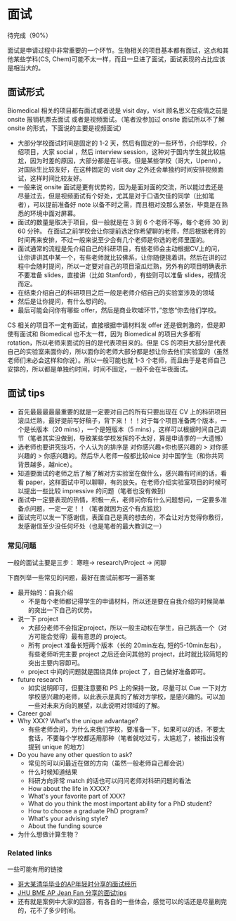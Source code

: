 # 面试
待完成（90%）

面试是申请过程中非常重要的一个环节。生物相关的项目基本都有面试，这点和其他某些学科(CS, Chem)可能不太一样，而且一旦进了面试，面试表现的占比应该是相当大的。

## 面试形式

Biomedical 相关的项目都有面试或者说是 visit day，visit 顾名思义在疫情之前是 onsite 报销机票去面试 或者是视频面试。（笔者没参加过 onsite 面试所以不了解 onsite 的形式，下面说的主要是视频面试）

* 大部分学校面试时间是固定的 1-2 天，然后有固定的一些环节，介绍学校，介绍项目，大家 social ，然后 interview session，这种对于国内学生就比较尴尬，因为时差的原因，大部分都是在半夜。但是某些学校（哥大，Upenn），对国际生比较友好，在这种固定的 visit day 之外还会单独约时间安排视频面试，这样时间比较友好。
* 一般来说 onsite 面试是更有优势的，因为是面对面的交流，所以能过去还是尽量过去，但是视频面试有个好处，尤其是对于口语欠佳的同学（比如笔者），可以提前准备好 note 以备不时之需，而且相对没那么紧张，毕竟是在熟悉的环境中面对屏幕。
* 面试的数量是取决于项目，但一般就是在 3 到 6 个老师不等，每个老师 30 到 60 分钟。 在面试之前学校会让你提前选定你希望聊的老师，然后根据老师的时间再来安排，不过一般来说至少会有几个老师是你选的老师里面的。
* 面试通常的流程是先介绍自己的科研项目，有些老师会主动根据CV上的问，让你讲讲其中某一个，有些老师就比较佛系，让你随便挑着讲。然后在讲的过程中会随时提问，所以一定要对自己的项目滚瓜烂熟，另外有的项目明确表示不要准备 slides，直接讲（比如 Stanford），有些则可以准备 slides，视情况而定。
* 在结束介绍自己的科研项目之后一般是老师介绍自己的实验室涉及的领域
* 然后是让你提问，有什么想问的。
* 最后可能会问你有哪些 offer，然后是商业吹嘘环节，”忽悠“你去他们学校。



CS 相关的项目不一定有面试，直接根据申请材料发 offer 还是很刺激的，但是即使有面试和 Biomedical 也不太一样，因为 Biomedical 的项目大多都有 rotation，所以老师来面试的目的是代表项目来的。但是 CS 的项目大部分是代表自己的实验室来面你的，所以面你的老师大部分都是想让你去他们实验室的（虽然老师们未必会这样和你说）。所以一般可能也就 1-3 个老师，而且由于是老师自己安排的，所以都是单独约时间，时间不固定，一般不会在半夜面试。

## 面试 tips

* 首先最最最最最重要的就是一定要对自己的所有只要出现在 CV 上的科研项目滚瓜烂熟，最好提前写好稿子，背下来！！！对于每个项目准备两个版本，一个是长版本（20 mins），一个是短版本（5 mins），这样可以根据时间自己调节（笔者其实没做到，导致某些学校发挥的不太好，算是申请季的一大遗憾）
* 选老师也要讲究技巧，个人认为的排序是 对你感兴趣+你也感兴趣的 > 对你感兴趣的 > 你感兴趣的。然后华人老师一般都比较nice 对中国学生（和你共同背景越多，越nice）。
* 知道要面试的老师之后了解了解对方实验室在做什么，感兴趣有时间的话，看看 paper，这样面试中可以聊聊，有的放矢。在老师介绍实验室项目的时候可以提出一些比较 impressive 的问题（笔者也没有做到）
* 面试中一定要表现的热情，积极一点，老师问你有什么问题想问，一定要多准备点问题，一定一定！！（笔者就因为这个有点尴尬）
* 面试完可以发一下感谢信，表面自己是真的想去的，不会让对方觉得你敷衍，发感谢信至少没任何坏处（也是笔者的最大教训之一）

### 常见问题

一般的面试主要是三步： 寒暄-> research/Project -> 闲聊

下面列举一些常见的问题，最好在面试前都写一遍答案
* 最开始的：自我介绍
  * 不是每个老师都记得学生的申请材料，所以还是要在自我介绍的时候简单的突出一下自己的优势。
* 说一下 project
  * 大部分老师不会指定project，所以一般主动权在学生，自己挑选一个（对方可能会觉得）最有意思的 project。
  * 所有 project 准备长短两个版本（长的 20min左右, 短的5-10min左右），有些老师听完主要 project 之后还会问其他的 project，此时就比较简短的突出主要内容即可。
  * project 中间的问题就是围绕具体 project 了，自己做好准备即可。
* future research
  * 如实说明即可，但要注意要和 PS 上的保持一致，尽量可以 Cue 一下对方学校感兴趣的老师，以此表示是真的了解对方学校，是感兴趣的。可以加一些对未来方向的展望，以此说明对领域的了解。
* Career goal
* Why XXX? What's the unique advantage?
  * 有些老师会问，为什么来我们学校，要准备一下，如果可以的话，不要太套话，不要每个学校都适用那种（笔者就吃过亏，太尴尬了，被指出没有提到 unique 的地方）
* Do you have any other question to ask?
  * 常见的可以问最近在做的方向（虽然一般老师自己都会说）
  * 什么时候知道结果
  * 科研方向非常 match 的话也可以问问老师对科研问题的看法
  * How about the life in XXXX?
  * What's your favorite part of XXX?
  * What do you think the most important ability  for a PhD student?
  * How to choose a graduate PhD program? 
  * What's your advising style?
  * About the funding source
* 为什么想做计算生物？

### Related links

一些可能有用的链接
* [哥大某清华毕业的AP年轻时分享的面试经历](http://www.360doc.com/content/14/0825/16/19076531_404530773.shtml)
* [JHU BME AP Jean Fan 分享的面试tips](https://jean.fan/2021/12/29/acing-your-academic-interview.html)
* 还有就是案例中大家的回答，有各自的一些体会，感觉可以的话还是尽量刷完的，花不了多少时间。
<!-- 【申请分享】真的不忍心看到大家倒在最后一关——英美PhD面试个人经验 - 皓月当空的文章 - 知乎
https://zhuanlan.zhihu.com/p/100000212 -->

<!-- ## 面试信息

笔者以及群友们稍微汇总了一下项目的面试信息，大概的流程之类的。 -->

